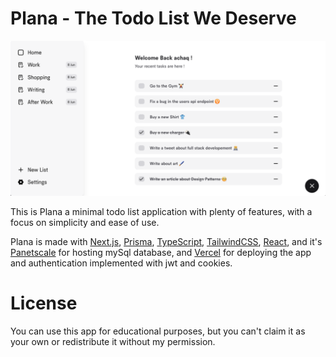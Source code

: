 # Plana - The Todo List We Deserve

![](/assets/getthingsdone.png)

This is Plana a minimal todo list application with plenty of features, with a focus on simplicity and ease of use.

Plana is made with [Next.js](https://nextjs.org/), [Prisma](https://www.prisma.io/), [TypeScript](https://www.typescriptlang.org/), [TailwindCSS](https://tailwindcss.com/), [React](https://reactjs.org/), and it's [Panetscale](https://panetscale.com/) for hosting mySql database, and [Vercel](https://vercel.com/) for deploying the app and authentication implemented with jwt and cookies.

# License

You can use this app for educational purposes, but you can't claim it as your own or redistribute it without my permission.
